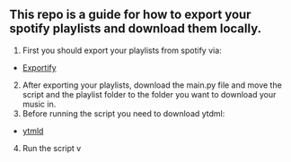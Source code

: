 ## This repo is a guide for how to export your spotify playlists and download them locally.

1. First you should export your playlists from spotify via:
+ [Exportify](https://watsonbox.github.io/exportify/)
2. After exporting your playlists, download the main.py file and move the script and the playlist folder to the folder you want to download your music in.
3. Before running the script you need to download ytdml:
+ [ytmld](https://github.com/deepjyoti30/ytmdl)
4. Run the script v


